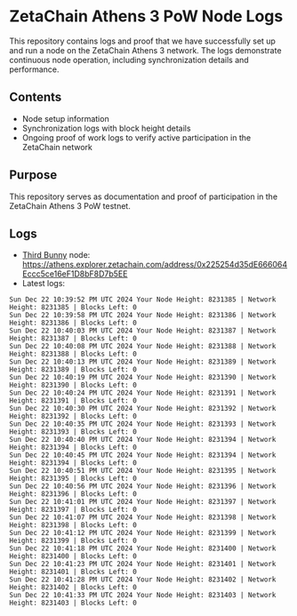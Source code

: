 # ZetaChain Athens 3 PoW Node Logs
This repository contains logs and proof that we have successfully set up and run a node on the ZetaChain Athens 3 network. The logs demonstrate continuous node operation, including synchronization details and performance.

## Contents
- Node setup information
- Synchronization logs with block height details
- Ongoing proof of work logs to verify active participation in the ZetaChain network

## Purpose
This repository serves as documentation and proof of participation in the ZetaChain Athens 3 PoW testnet.

## Logs

- [Third Bunny](https://thirdbunny.xyz/) node: https://athens.explorer.zetachain.com/address/0x225254d35dE666064Eccc5ce16eF1D8bF8D7b5EE
- Latest logs:
```
Sun Dec 22 10:39:52 PM UTC 2024 Your Node Height: 8231385 | Network Height: 8231385 | Blocks Left: 0
Sun Dec 22 10:39:58 PM UTC 2024 Your Node Height: 8231386 | Network Height: 8231386 | Blocks Left: 0
Sun Dec 22 10:40:03 PM UTC 2024 Your Node Height: 8231387 | Network Height: 8231387 | Blocks Left: 0
Sun Dec 22 10:40:08 PM UTC 2024 Your Node Height: 8231388 | Network Height: 8231388 | Blocks Left: 0
Sun Dec 22 10:40:13 PM UTC 2024 Your Node Height: 8231389 | Network Height: 8231389 | Blocks Left: 0
Sun Dec 22 10:40:19 PM UTC 2024 Your Node Height: 8231390 | Network Height: 8231390 | Blocks Left: 0
Sun Dec 22 10:40:24 PM UTC 2024 Your Node Height: 8231391 | Network Height: 8231391 | Blocks Left: 0
Sun Dec 22 10:40:30 PM UTC 2024 Your Node Height: 8231392 | Network Height: 8231392 | Blocks Left: 0
Sun Dec 22 10:40:35 PM UTC 2024 Your Node Height: 8231393 | Network Height: 8231393 | Blocks Left: 0
Sun Dec 22 10:40:40 PM UTC 2024 Your Node Height: 8231394 | Network Height: 8231394 | Blocks Left: 0
Sun Dec 22 10:40:45 PM UTC 2024 Your Node Height: 8231394 | Network Height: 8231394 | Blocks Left: 0
Sun Dec 22 10:40:51 PM UTC 2024 Your Node Height: 8231395 | Network Height: 8231395 | Blocks Left: 0
Sun Dec 22 10:40:56 PM UTC 2024 Your Node Height: 8231396 | Network Height: 8231396 | Blocks Left: 0
Sun Dec 22 10:41:01 PM UTC 2024 Your Node Height: 8231397 | Network Height: 8231397 | Blocks Left: 0
Sun Dec 22 10:41:07 PM UTC 2024 Your Node Height: 8231398 | Network Height: 8231398 | Blocks Left: 0
Sun Dec 22 10:41:12 PM UTC 2024 Your Node Height: 8231399 | Network Height: 8231399 | Blocks Left: 0
Sun Dec 22 10:41:18 PM UTC 2024 Your Node Height: 8231400 | Network Height: 8231400 | Blocks Left: 0
Sun Dec 22 10:41:23 PM UTC 2024 Your Node Height: 8231401 | Network Height: 8231401 | Blocks Left: 0
Sun Dec 22 10:41:28 PM UTC 2024 Your Node Height: 8231402 | Network Height: 8231402 | Blocks Left: 0
Sun Dec 22 10:41:33 PM UTC 2024 Your Node Height: 8231403 | Network Height: 8231403 | Blocks Left: 0
```
